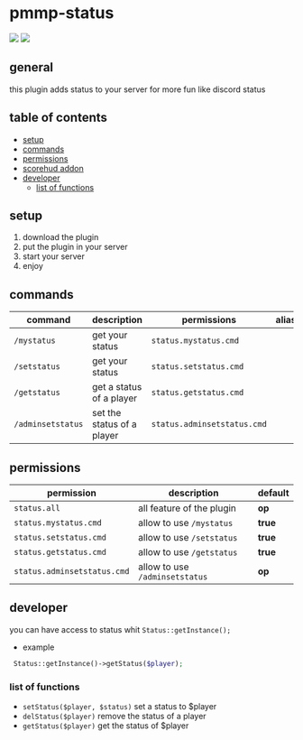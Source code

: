 # pmmp-status

[![](https://poggit.pmmp.io/shield.state/Status)](https://poggit.pmmp.io/p/Status) [![](https://poggit.pmmp.io/shield.dl/status)](https://poggit.pmmp.io/p/status)

## general
this plugin adds status to your server for more fun like discord status

## table of contents
* [setup](#setup)
* [commands](#commands)
* [permissions](#permissions)
* [scorehud addon](https://github.com/arclegrandroi/status-ScoreHud-adddon)
* [developer](#developer)
  * [list of functions](#list-of-functions)


## setup
1. download the plugin
2. put the plugin in your server
3. start your server
4. enjoy

## commands 
| command | description | permissions | aliases(soon) |
| --- | --- | --- | --- |
| `/mystatus` | get your status | `status.mystatus.cmd` |
| `/setstatus` | get your status | `status.setstatus.cmd` |
| `/getstatus` | get a status of a player | `status.getstatus.cmd` |
| `/adminsetstatus` | set the status of a player | `status.adminsetstatus.cmd` |

## permissions
| permission | description | default |
| --- | --- | --- |
| `status.all` | all feature of the plugin | **op** |
| `status.mystatus.cmd` | allow to use `/mystatus` | **true** |
| `status.setstatus.cmd` | allow to use `/setstatus` | **true** |
| `status.getstatus.cmd` | allow to use `/getstatus` | **true** |
| `status.adminsetstatus.cmd` | allow to use `/adminsetstatus` | **op** |

## developer
 you can have access to status whit `Status::getInstance();`

* example
```php
 Status::getInstance()->getStatus($player);
 ```
 ### list of functions
 * `setStatus($player, $status)` set a status to $player
 * `delStatus($player)` remove the status of a player
 * `getStatus($player)` get the status of $player
 
